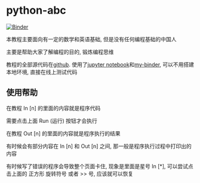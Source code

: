 # python-abc

[![Binder](https://mybinder.org/badge_logo.svg)](https://mybinder.org/v2/gh/jseagull/python-abc/master)

本教程主要面向有一定的数学和英语基础, 但是没有任何编程基础的中国人

主要是帮助大家了解编程的目的, 锻炼编程思维

教程的全部源代码在[github](https://github.com/jseagull/python-abc). 使用了[jupyter notebook](https://jupyter.org/)和[my-binder](https://mybinder.org/), 可以不用搭建本地环境, 直接在线上测试代码

## 使用帮助

在教程 In [n] 的里面的内容就是程序代码

需要点击上面 Run (运行) 按钮才会执行

在教程 Out [n] 的里面的内容就是程序执行的结果

有时候会有部分内容在 In [n] 和 Out [n] 之间, 那一般是程序执行过程中打印出的内容

有时候写了错误的程序会导致整个页面卡住, 现象是里面是星号 In [*],
可以尝试点击上面的 正方形 旋转符号 或者 >> 号, 应该就可以恢复
